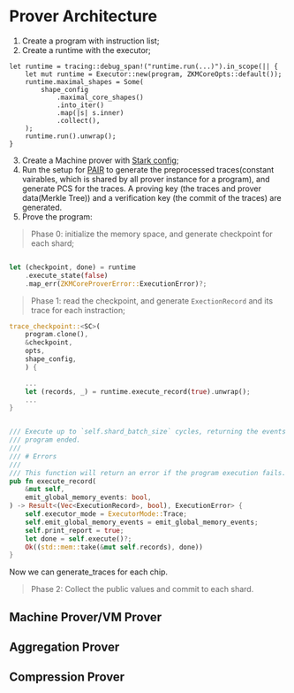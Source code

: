 # Prover Architecture

1. Create a program with instruction list;
2. Create a runtime with the executor;

```
let runtime = tracing::debug_span!("runtime.run(...)").in_scope(|| {
    let mut runtime = Executor::new(program, ZKMCoreOpts::default());
    runtime.maximal_shapes = Some(
        shape_config
            .maximal_core_shapes()
            .into_iter()
            .map(|s| s.inner)
            .collect(),
    );
    runtime.run().unwrap();
}
```

3. Create a Machine prover with [Stark config](./stark.md);
4. Run the setup for [PAIR](./arithmetization.md) to generate the preprocessed traces(constant vairables, which is shared by all prover instance for a program), and generate PCS for the traces. A proving key (the traces and prover data(Merkle Tree)) and a verification key (the commit of the traces) are generated.
5. Prove the program:

> Phase 0: initialize the memory space, and generate checkpoint for each shard;

```rust

let (checkpoint, done) = runtime
    .execute_state(false)
    .map_err(ZKMCoreProverError::ExecutionError)?;


```

> Phase 1: read the checkpoint, and generate `ExectionRecord` and its trace for each instraction;
```rust
trace_checkpoint::<SC>(
    program.clone(),
    &checkpoint,
    opts,
    shape_config,
    ) {

    ...
    let (records, _) = runtime.execute_record(true).unwrap();
    ...
}


/// Execute up to `self.shard_batch_size` cycles, returning the events emitted and whether the
/// program ended.
///
/// # Errors
///
/// This function will return an error if the program execution fails.
pub fn execute_record(
    &mut self,
    emit_global_memory_events: bool,
) -> Result<(Vec<ExecutionRecord>, bool), ExecutionError> {
    self.executor_mode = ExecutorMode::Trace;
    self.emit_global_memory_events = emit_global_memory_events;
    self.print_report = true;
    let done = self.execute()?;
    Ok((std::mem::take(&mut self.records), done))
}

```

Now we can generate_traces for each chip.

> Phase 2: Collect the public values and commit to each shard.

## Machine Prover/VM Prover


## Aggregation Prover


## Compression Prover
